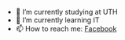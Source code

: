 <!--## Hi there 👋


**dpgh552345/dpgh552345** is a ✨ _special_ ✨ repository because its `README.md` (this file) appears on your GitHub profile.

Here are some ideas to get you started:
-->
- 🔭 I’m currently studying at UTH
- 🌱 I’m currently learning IT
- 📫 How to reach me: [Facebook](https://www.facebook.com/profile.php?id=100079882538309)

